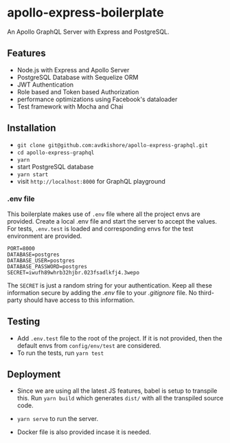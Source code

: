 # apollo-express-boilerplate

An Apollo GraphQL Server with Express and PostgreSQL.

## Features

* Node.js with Express and Apollo Server
* PostgreSQL Database with Sequelize ORM
* JWT Authentication
* Role based and Token based Authorization
* performance optimizations using Facebook's dataloader
* Test framework with Mocha and Chai

## Installation

* `git clone git@github.com:avdkishore/apollo-express-graphql.git`
* `cd apollo-express-graphql`
* `yarn`
* start PostgreSQL database
* `yarn start`
* visit `http://localhost:8000` for GraphQL playground

### .env file

This boilerplate makes use of `.env` file where all the project envs are provided. Create a local .env file and start the server to accept the values. For tests, `.env.test` is loaded and corresponding envs for the test environment are provided.

```env
PORT=8000
DATABASE=postgres
DATABASE_USER=postgres
DATABASE_PASSWORD=postgres
SECRET=iwufh89whrb32hjbr.023fsadlkfj4.3wepo
```

The `SECRET` is just a random string for your authentication. Keep all these information secure by adding the *.env* file to your *.gitignore* file. No third-party should have access to this information.

## Testing

* Add `.env.test` file to the root of the project. If it is not provided, then the default envs from `config/env/test` are considered.
* To run the tests, run `yarn test`

## Deployment

* Since we are using all the latest JS features, babel is setup to transpile this. Run `yarn build` which generates `dist/` with all the transpiled source code.

* `yarn serve` to run the server.

* Docker file is also provided incase it is needed.
